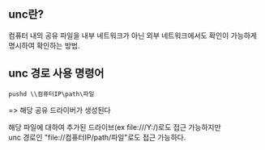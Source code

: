 ## unc란?
컴퓨터 내의 공유 파일을 내부 네트워크가 아닌 외부 네트워크에서도 확인이 가능하게 명시하여 확인하는 방법.  

## unc 경로 사용 명령어
```
pushd \\컴퓨터IP\path\파일
```
=> 해당 공유 드라이버가 생성된다

해당 파일에 대하여 추가된 드라이브(ex file:///Y:/)로도 접근 가능하지만  
unc 경로인 "file://컴퓨터IP/path/파일"로도 접근 가능하다.

